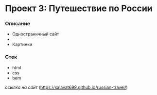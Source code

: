 # Проект 3: Путешествие по России

### Описание
* Одностраничный сайт
* 
* Картинки
### Стек
* html
* css
* bem
 
*ссылка на сайт*
(https://salavat698.github.io/russian-travel/)
